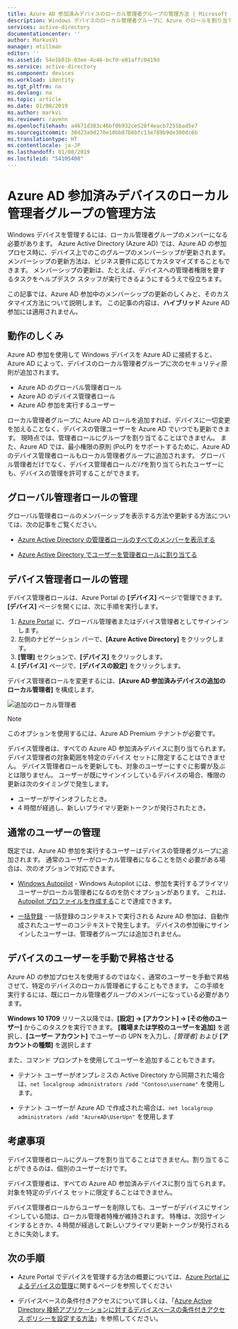 ```yaml
---
title: Azure AD 参加済みデバイスのローカル管理者グループの管理方法 | Microsoft Docs
description: Windows デバイスのローカル管理者グループに Azure のロールを割り当てる方法について説明します。
services: active-directory
documentationcenter: ''
author: MarkusVi
manager: mtillman
editor: ''
ms.assetid: 54e1b01b-03ee-4c46-bcf0-e01affc0419d
ms.service: active-directory
ms.component: devices
ms.workload: identity
ms.tgt_pltfrm: na
ms.devlang: na
ms.topic: article
ms.date: 01/08/2019
ms.author: markvi
ms.reviewer: ravenn
ms.openlocfilehash: a4671d383c46bf0b932ce528f4eacb7255bad5e7
ms.sourcegitcommit: 30d23a9d270e10bb87b6bfc13e789b9de300dc6b
ms.translationtype: HT
ms.contentlocale: ja-JP
ms.lasthandoff: 01/08/2019
ms.locfileid: "54105408"
---
```

# <a name="how-to-manage-the-local-administrators-group-on-azure-ad-joined-devices"></a>Azure AD 参加済みデバイスのローカル管理者グループの管理方法

Windows デバイスを管理するには、ローカル管理者グループのメンバーになる必要があります。 Azure Active Directory (Azure AD) では、Azure AD の参加プロセス時に、デバイス上でのこのグループのメンバーシップが更新されます。 メンバーシップの更新方法は、ビジネス要件に応じてカスタマイズすることもできます。 メンバーシップの更新は、たとえば、デバイスへの管理者権限を要するタスクをヘルプデスク スタッフが実行できるようにするうえで役立ちます。

この記事では、Azure AD 参加中のメンバーシップの更新のしくみと、そのカスタマイズ方法について説明します。 この記事の内容は、**ハイブリッド** Azure AD 参加には適用されません。


## <a name="how-it-works"></a>動作のしくみ

Azure AD 参加を使用して Windows デバイスを Azure AD に接続すると、Azure AD によって、デバイスのローカル管理者グループに次のセキュリティ原則が追加されます。

- Azure AD のグローバル管理者ロール
- Azure AD のデバイス管理者ロール 
- Azure AD 参加を実行するユーザー   

ローカル管理者グループに Azure AD ロールを追加すれば、デバイスに一切変更を加えることなく、デバイスの管理ユーザーを Azure AD でいつでも更新できます。 現時点では、管理者ロールにグループを割り当てることはできません。
また、Azure AD では、最小権限の原則 (PoLP) をサポートするために、Azure AD のデバイス管理者ロールもローカル管理者グループに追加されます。 グローバル管理者だけでなく、デバイス管理者ロール*だけ*を割り当てられたユーザーにも、デバイスの管理を許可することができます。 


## <a name="manage-the-global-administrators-role"></a>グローバル管理者ロールの管理

グローバル管理者ロールのメンバーシップを表示する方法や更新する方法については、次の記事をご覧ください。

- [Azure Active Directory の管理者ロールのすべてのメンバーを表示する](../users-groups-roles/directory-manage-roles-portal.md)

- [Azure Active Directory でユーザーを管理者ロールに割り当てる](../fundamentals/active-directory-users-assign-role-azure-portal.md)


## <a name="manage-the-device-administrator-role"></a>デバイス管理者ロールの管理 

デバイス管理者ロールは、Azure Portal の **[デバイス]** ページで管理できます。 **[デバイス]** ページを開くには、次に手順を実行します。

1. [Azure Portal](https://portal.azure.com) に、グローバル管理者またはデバイス管理者としてサインインします。
2. 左側のナビゲーション バーで、**[Azure Active Directory]** をクリックします。 
3. **[管理]** セクションで、**[デバイス]** をクリックします。
4. **[デバイス]** ページで、**[デバイスの設定]** をクリックします。

デバイス管理者ロールを変更するには、**[Azure AD 参加済みデバイスの追加のローカル管理者]** を構成します。  

![追加のローカル管理者](./media/assign-local-admin/10.png)

>[!NOTE]
> このオプションを使用するには、Azure AD Premium テナントが必要です。 


デバイス管理者は、すべての Azure AD 参加済みデバイスに割り当てられます。 デバイス管理者の対象範囲を特定のデバイス セットに限定することはできません。 デバイス管理者ロールを更新しても、対象のユーザーにすぐに影響が及ぶとは限りません。 ユーザーが既にサインインしているデバイスの場合、権限の更新は次のタイミングで発生します。
     

- ユーザーがサインオフしたとき。
- 4 時間が経過し、新しいプライマリ更新トークンが発行されたとき。 




## <a name="manage-regular-users"></a>通常のユーザーの管理

既定では、Azure AD 参加を実行するユーザーはデバイスの管理者グループに追加されます。 通常のユーザーがローカル管理者になることを防ぐ必要がある場合は、次のオプションで対応できます。

- [Windows Autopilot](https://docs.microsoft.com/windows/deployment/windows-autopilot/windows-10-autopilot) - Windows Autopilot には、参加を実行するプライマリ ユーザーがローカル管理者になるのを防ぐオプションがあります。 これは、[Autopilot プロファイルを作成する](https://docs.microsoft.com/intune/enrollment-autopilot#create-an-autopilot-deployment-profile)ことで達成できます。
 
- [一括登録](https://docs.microsoft.com/intune/windows-bulk-enroll) - 一括登録のコンテキストで実行される Azure AD 参加は、自動作成されたユーザーのコンテキストで発生します。 デバイスの参加後にサインインしたユーザーは、管理者グループには追加されません。   



## <a name="manually-elevate-a-user-on-a-device"></a>デバイスのユーザーを手動で昇格させる 

Azure AD の参加プロセスを使用するのではなく、通常のユーザーを手動で昇格させて、特定のデバイスのローカル管理者にすることもできます。 この手順を実行するには、既にローカル管理者グループのメンバーになっている必要があります。 

**Windows 10 1709** リリース以降では、**[設定] -> [アカウント] -> [その他のユーザー]** からこのタスクを実行できます。 **[職場または学校のユーザーを追加]** を選択し、**[ユーザー アカウント]** でユーザーの UPN を入力し、*[管理者]* および **[アカウントの種類]** を選択します  
 
また、コマンド プロンプトを使用してユーザーを追加することもできます。

- テナント ユーザーがオンプレミスの Active Directory から同期された場合は、`net localgroup administrators /add "Contoso\username"` を使用します。

- テナント ユーザーが Azure AD で作成された場合は、`net localgroup administrators /add "AzureAD\UserUpn"` を使用します


## <a name="considerations"></a>考慮事項 

デバイス管理者ロールにグループを割り当てることはできません。割り当てることができるのは、個別のユーザーだけです。

デバイス管理者は、すべての Azure AD 参加済みデバイスに割り当てられます。 対象を特定のデバイス セットに限定することはできません。

デバイス管理者ロールからユーザーを削除しても、ユーザーがデバイスにサインインしている間は、ローカル管理者特権が維持されます。 特権は、次回サインインするときか、4 時間が経過して新しいプライマリ更新トークンが発行されるときに失効します。



## <a name="next-steps"></a>次の手順

- Azure Portal でデバイスを管理する方法の概要については、[Azure Portal によるデバイスの管理](device-management-azure-portal.md)に関するページを参照してください

- デバイスベースの条件付きアクセスについて詳しくは、「[Azure Active Directory 接続アプリケーションに対するデバイスベースの条件付きアクセス ポリシーを設定する方法](../conditional-access/require-managed-devices.md)」を参照してください。


